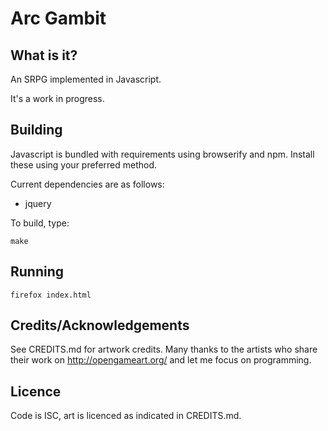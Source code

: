 Arc Gambit
==========

What is it?
-----------

An SRPG implemented in Javascript.

It's a work in progress.

Building
--------

Javascript is bundled with requirements using browserify and npm.  Install these using your preferred method.

Current dependencies are as follows:

- jquery

To build, type:

    make

Running
-------

    firefox index.html

Credits/Acknowledgements
------------------------

See CREDITS.md for artwork credits.  Many thanks to the artists who share their work on http://opengameart.org/ and let me focus on programming.

Licence
-------

Code is ISC, art is licenced as indicated in CREDITS.md.
